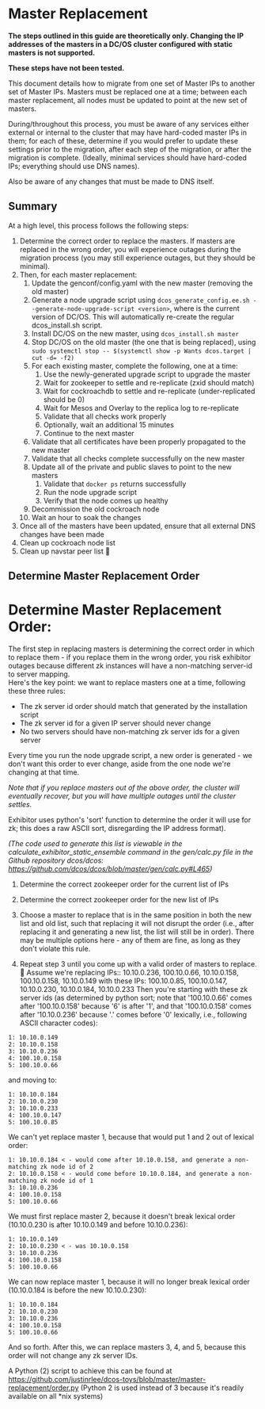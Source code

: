 ---
---

# Master Replacement

**The steps outlined in this guide are theoretically only.  Changing the IP addresses of the masters in a DC/OS cluster configured with static masters is not supported.**

**These steps have not been tested.**

This document details how to migrate from one set of Master IPs to another set of Master IPs.  Masters must be replaced one at a time; between each master replacement, all nodes must be updated to point at the new set of masters.

During/throughout this process, you must be aware of any services either external or internal to the cluster that may have hard-coded master IPs in them; for each of these, determine if you would prefer to update these settings prior to the migration, after each step of the migration, or after the migration is complete.  (Ideally, minimal services should have hard-coded IPs; everything should use DNS names).

Also be aware of any changes that must be made to DNS itself.

## Summary

At a high level, this process follows the following steps:

1.  Determine the correct order to replace the masters.  If masters are replaced in the wrong order, you will experience outages during the migration process (you may still experience outages, but they should be minimal).
2.  Then, for each master replacement:
    1.  Update the genconf/config.yaml with the new master (removing the old master)
    2.  Generate a node upgrade script using `dcos_generate_config.ee.sh --generate-node-upgrade-script <version>`, where <version> is the current version of DC/OS.  This will automatically re-create the regular dcos_install.sh script.
    3.  Install DC/OS on the new master, using `dcos_install.sh master`
    4.  Stop DC/OS on the old master (the one that is being replaced), using `sudo systemctl stop -- $(systemctl show -p Wants dcos.target | cut -d= -f2)`
    5.  For each existing master, complete the following, one at a time:
        1.  Use the newly-generated upgrade script to upgrade the master
        2.  Wait for zookeeper to settle and re-replicate (zxid should match)
        3.  Wait for cockroachdb to settle and re-replicate (under-replicated should be 0)
        4.  Wait for Mesos and Overlay to the replica log to re-replicate
        5.  Validate that all checks work properly
        6.  Optionally, wait an additional 15 minutes
        7.  Continue to the next master
    6.  Validate that all certificates have been properly propagated to the new master
    7.  Validate that all checks complete successfully on the new master
    8.  Update all of the private and public slaves to point to the new masters
        1.  Validate that `docker ps` returns successfully
        2.  Run the node upgrade script
        3.  Verify that the node comes up healthy
    9.  Decommission the old cockroach node
    10. Wait an hour to soak the changes
3. Once all of the masters have been updated, ensure that all external DNS changes have been made
4. Clean up cockroach node list
5. Clean up navstar peer list

## Determine Master Replacement Order

# Determine Master Replacement Order:
The first step in replacing masters is determining the correct order in which to replace them - if you replace them in the wrong order, you risk exhibitor outages because different zk instances will have a non-matching server-id to server mapping.  
Here's the key point: we want to replace masters one at a time, following these three rules:

* The zk server id order should match that generated by the installation script
* The zk server id for a given IP server should never change
* No two servers should have non-matching zk server ids for a given server

Every time you run the node upgrade script, a new order is generated - we don't want this order to ever change, aside from the one node we're changing at that time.

*Note that if you replace masters out of the above order, the cluster will eventually recover, but you will have multiple outages until the cluster settles.*

Exhibitor uses python's 'sort' function to determine the order it will use for zk; this does a raw ASCII sort, disregarding the IP address format).

*(The code used to generate this list is viewable in the calculate_exhibitor_static_ensemble command in the gen/calc.py file in the Github repository dcos/dcos:  https://github.com/dcos/dcos/blob/master/gen/calc.py#L465)*

1.	Determine the correct zookeeper order for the current list of IPs

2.	Determine the correct zookeeper order for the new list of IPs

3.	Choose a master to replace that is in the same position in both the new list and old list, such that replacing it will not disrupt the order (i.e., after replacing it and generating a new list, the list will still be in order).  There may be multiple options here - any of them are fine, as long as they don't violate this rule.

4.	Repeat step 3 until you come up with a valid order of masters to replace.

Assume we're replacing IPs:: 10.10.0.236, 100.10.0.66, 10.10.0.158, 100.10.0.158, 10.10.0.149
with these IPs: 100.10.0.85, 100.10.0.147, 10.10.0.230, 10.10.0.184, 10.10.0.233
Then you're starting with these zk server ids (as determined by python sort; note that  '100.10.0.66' comes after '100.10.0.158' because '6' is after '1', and that '100.10.0.158' comes after '10.10.0.236' because '.' comes before '0' lexically, i.e., following ASCII character codes):

```
1: 10.10.0.149
2: 10.10.0.158
3: 10.10.0.236
4: 100.10.0.158
5: 100.10.0.66
```

and moving to:

```
1: 10.10.0.184
2: 10.10.0.230
3: 10.10.0.233
4: 100.10.0.147
5: 100.10.0.85
```

We can't yet replace master 1, because that would put 1 and 2 out of lexical order:

```
1: 10.10.0.184 < - would come after 10.10.0.158, and generate a non-matching zk node id of 2
2: 10.10.0.158 < - would come before 10.10.0.184, and generate a non-matching zk node id of 1
3: 10.10.0.236
4: 100.10.0.158
5: 100.10.0.66
```

We must first replace master 2, because it doesn't break lexical order (10.10.0.230 is after 10.10.0.149 and before 10.10.0.236):

```
1: 10.10.0.149
2: 10.10.0.230 < - was 10.10.0.158
3: 10.10.0.236
4: 100.10.0.158
5: 100.10.0.66
```


We can now replace master 1, because it will no longer break lexical order (10.10.0.184 is before the new 10.10.0.230):


```
1: 10.10.0.184
2: 10.10.0.230
3: 10.10.0.236
4: 100.10.0.158
5: 100.10.0.66
```

And so forth.  After this, we can replace masters 3, 4, and 5, because this order will not change any zk server IDs.

A Python (2) script to achieve this can be found at https://github.com/justinrlee/dcos-toys/blob/master/master-replacement/order.py (Python 2 is used instead of 3 because it's readily available on all *nix systems)